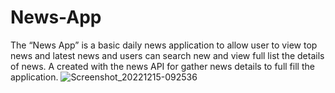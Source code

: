 # News-App
 The “News App” is a basic daily news application to allow user to view top news and latest news and users can search new and view full list the details of news. A created with the news API for gather news details to full fill the application.
![Screenshot_20221215-092536](https://user-images.githubusercontent.com/82145482/209330600-ee957d51-50ff-401a-bd4a-84fa8f6f0354.png)
